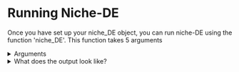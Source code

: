 # Running Niche-DE
Once you have set up your niche_DE object, you can run niche-DE using the function 'niche_DE'. This function takes 5 arguments

<details>
  <summary>Arguments</summary>
  
  
+ object: A niche-DE object
+ C: The minimum total expression of a gene across observations needed for the niche-DE model to run. The default value is 150.
+ M: Minimum number of spots containing the index cell type with the niche cell type in its effective niche for (index,niche) niche patterns to be investigated. The default value is 10
+ Gamma: Percentile a gene needs to be with respect to expression in the index cell type in order for the model to investigate niche patterns for that gene in the index cell. The default value is 0.8 (80th percentile)
```{r,warning = F}
NDE_obj = niche_DE(NDE_obj)
```
</details>

<details>
  <summary>What does the output look like?</summary>
  
 After running niche-DE, the 'niche-DE' slot in your niche-DE object will be populated. It will be a list with length equal to the length of sigma. Each item of the list contains a sublist with 4 items.
+ T-stat: An array of dimension #cell types by #cell types by #genes. Index (i,j,k) represents the T_statistic corresponding to the hypothesis test of testing whether gene k is an (index cell type i, niche cell type j) niche gene. 
+ Beta: An array of dimension #cell types by #cell types by #genes. Index (i,j,k) represents the beta coefficient corresponding to the niche effect of niche cell type j on index cell type i for gene k.
+ var-cov: An array of dimension (#cell types) squared by (#cell types) squared by #genes. The matrix corresponding to indices (:,:,k) gives the variance covariance matrix of the beta coefficients of the nicheDE model for gene k.
+ log-lik: A vector of length #genes. Index k gives the log-likelihood of the nicheDE model for gene k.
  
Note that each item in the niche-DE list is named based on an element of sigma and the T-stat,beta,var-cov,log-lik items for that list are based on an effective niche calculated using a kernel bandwidth equal to that element of sigma.

 </details>

